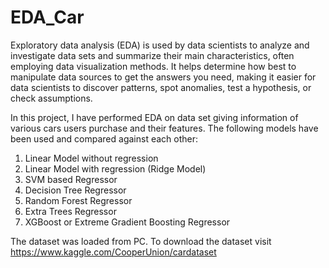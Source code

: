 # EDA_Car
Exploratory data analysis (EDA) is used by data scientists to analyze and investigate data sets and summarize their main characteristics, often employing data visualization methods. It helps determine how best to manipulate data sources to get the answers you need, making it easier for data scientists to discover patterns, spot anomalies, test a hypothesis, or check assumptions.

In this project, I have performed EDA on data set giving information of various cars users purchase and their features. The following models have been used and compared against each other:
1. Linear Model without regression
2. Linear Model with regression (Ridge Model)
3. SVM based Regressor
4. Decision Tree Regressor
5. Random Forest Regressor
6. Extra Trees Regressor
7. XGBoost or Extreme Gradient Boosting Regressor

The dataset was loaded from PC. To download the dataset visit https://www.kaggle.com/CooperUnion/cardataset 
